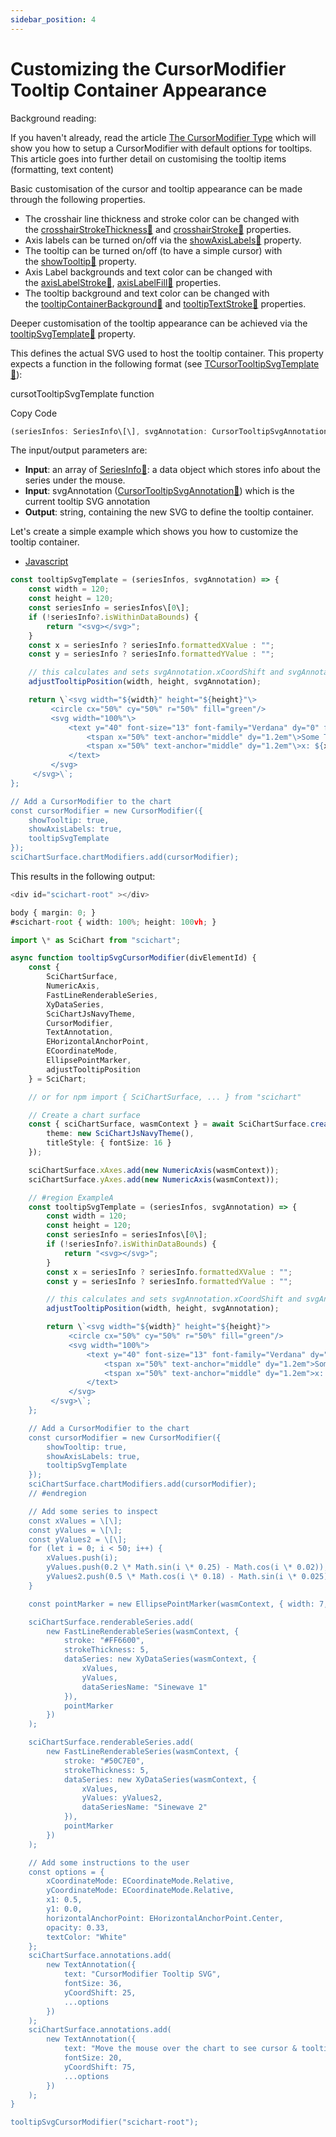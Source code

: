 ```yaml
---
sidebar_position: 4
---
```


# Customizing the CursorModifier Tooltip Container Appearance

Background reading:

If you haven't already, read the article [The CursorModifier Type](CursorModifier.html) which will show you how to setup a CursorModifier with default options for tooltips. This article goes into further detail on customising the tooltip items (formatting, text content)

Basic customisation of the cursor and tooltip appearance can be made through the following properties.

*   The crosshair line thickness and stroke color can be changed with the [crosshairStrokeThickness:blue_book:](https://www.scichart.com/documentation/js/current/typedoc/classes/cursormodifier.html#crosshairstrokethickness) and [crosshairStroke:blue_book:](https://www.scichart.com/documentation/js/current/typedoc/classes/cursormodifier.html#crosshairstroke) properties.
*   Axis labels can be turned on/off via the [showAxisLabels:blue_book:](https://www.scichart.com/documentation/js/current/typedoc/classes/cursormodifier.html#showaxislabels) property.
*   The tooltip can be turned on/off (to have a simple cursor) with the [showTooltip:blue_book:](https://www.scichart.com/documentation/js/current/typedoc/classes/cursormodifier.html#showtooltip) property.
*   Axis Label backgrounds and text color can be changed with the [axisLabelStroke:blue_book:](https://www.scichart.com/documentation/js/current/typedoc/classes/cursormodifier.html#axislabelstroke), [axisLabelFill:blue_book:](https://www.scichart.com/documentation/js/current/typedoc/classes/cursormodifier.html#axislabelfill) properties.
*   The tooltip background and text color can be changed with the [tooltipContainerBackground:blue_book:](https://www.scichart.com/documentation/js/current/typedoc/classes/cursormodifier.html#tooltipcontainerbackground) and [tooltipTextStroke:blue_book:](https://www.scichart.com/documentation/js/current/typedoc/classes/cursormodifier.html#tooltiptextstroke) properties.

Deeper customisation of the tooltip appearance can be achieved via the [tooltipSvgTemplate:blue_book:](https://www.scichart.com/documentation/js/current/typedoc/classes/cursormodifier.html#tooltipsvgtemplate) property.

This defines the actual SVG used to host the tooltip container. This property expects a function in the following format (see [TCursorTooltipSvgTemplate:blue_book:](https://www.scichart.com/documentation/js/current/typedoc/index.html#tcursortooltipsvgtemplate)):

cursotTooltipSvgTemplate function

Copy Code

```ts
(seriesInfos: SeriesInfo\[\], svgAnnotation: CursorTooltipSvgAnnotation) => string
```

The input/output parameters are:

*   **Input**: an array of [SeriesInfo:blue_book:](https://www.scichart.com/documentation/js/current/typedoc/classes/seriesinfo.html): a data object which stores info about the series under the mouse.
*   **Input**: svgAnnotation ([CursorTooltipSvgAnnotation:blue_book:](https://www.scichart.com/documentation/js/current/typedoc/index.html#tcursortooltipsvgtemplate)) which is the current tooltip SVG annotation
*   **Output**: string, containing the new SVG to define the tooltip container.

Let's create a simple example which shows you how to customize the tooltip container.

*   [Javascript](#i-tab-content-JS)

```ts
const tooltipSvgTemplate = (seriesInfos, svgAnnotation) => {
    const width = 120;
    const height = 120;
    const seriesInfo = seriesInfos\[0\];
    if (!seriesInfo?.isWithinDataBounds) {
        return "<svg></svg>";
    }
    const x = seriesInfo ? seriesInfo.formattedXValue : "";
    const y = seriesInfo ? seriesInfo.formattedYValue : "";

    // this calculates and sets svgAnnotation.xCoordShift and svgAnnotation.yCoordShift.  Do not set x1 or y1 at this point.
    adjustTooltipPosition(width, height, svgAnnotation);

    return \`<svg width="${width}" height="${height}"\>
         <circle cx="50%" cy="50%" r="50%" fill="green"/>
         <svg width="100%"\>
             <text y="40" font-size="13" font-family="Verdana" dy="0" fill="white"\>
                 <tspan x="50%" text-anchor="middle" dy="1.2em"\>Some Title</tspan>
                 <tspan x="50%" text-anchor="middle" dy="1.2em"\>x: ${x} y: ${y}</tspan>
             </text>
         </svg>
     </svg>\`;
};

// Add a CursorModifier to the chart
const cursorModifier = new CursorModifier({
    showTooltip: true,
    showAxisLabels: true,
    tooltipSvgTemplate
});
sciChartSurface.chartModifiers.add(cursorModifier);
```

This results in the following output:

```ts
<div id="scichart-root" ></div>
```
```ts
body { margin: 0; }
#scichart-root { width: 100%; height: 100vh; }
```
```ts
import \* as SciChart from "scichart";

async function tooltipSvgCursorModifier(divElementId) {
    const {
        SciChartSurface,
        NumericAxis,
        FastLineRenderableSeries,
        XyDataSeries,
        SciChartJsNavyTheme,
        CursorModifier,
        TextAnnotation,
        EHorizontalAnchorPoint,
        ECoordinateMode,
        EllipsePointMarker,
        adjustTooltipPosition
    } = SciChart;

    // or for npm import { SciChartSurface, ... } from "scichart"

    // Create a chart surface
    const { sciChartSurface, wasmContext } = await SciChartSurface.create(divElementId, {
        theme: new SciChartJsNavyTheme(),
        titleStyle: { fontSize: 16 }
    });

    sciChartSurface.xAxes.add(new NumericAxis(wasmContext));
    sciChartSurface.yAxes.add(new NumericAxis(wasmContext));

    // #region ExampleA
    const tooltipSvgTemplate = (seriesInfos, svgAnnotation) => {
        const width = 120;
        const height = 120;
        const seriesInfo = seriesInfos\[0\];
        if (!seriesInfo?.isWithinDataBounds) {
            return "<svg></svg>";
        }
        const x = seriesInfo ? seriesInfo.formattedXValue : "";
        const y = seriesInfo ? seriesInfo.formattedYValue : "";

        // this calculates and sets svgAnnotation.xCoordShift and svgAnnotation.yCoordShift.  Do not set x1 or y1 at this point.
        adjustTooltipPosition(width, height, svgAnnotation);

        return \`<svg width="${width}" height="${height}">
             <circle cx="50%" cy="50%" r="50%" fill="green"/>
             <svg width="100%">
                 <text y="40" font-size="13" font-family="Verdana" dy="0" fill="white">
                     <tspan x="50%" text-anchor="middle" dy="1.2em">Some Title</tspan>
                     <tspan x="50%" text-anchor="middle" dy="1.2em">x: ${x} y: ${y}</tspan>
                 </text>
             </svg>
         </svg>\`;
    };

    // Add a CursorModifier to the chart
    const cursorModifier = new CursorModifier({
        showTooltip: true,
        showAxisLabels: true,
        tooltipSvgTemplate
    });
    sciChartSurface.chartModifiers.add(cursorModifier);
    // #endregion

    // Add some series to inspect
    const xValues = \[\];
    const yValues = \[\];
    const yValues2 = \[\];
    for (let i = 0; i < 50; i++) {
        xValues.push(i);
        yValues.push(0.2 \* Math.sin(i \* 0.25) - Math.cos(i \* 0.02));
        yValues2.push(0.5 \* Math.cos(i \* 0.18) - Math.sin(i \* 0.025));
    }

    const pointMarker = new EllipsePointMarker(wasmContext, { width: 7, height: 7, fill: "white", strokeThickness: 0 });

    sciChartSurface.renderableSeries.add(
        new FastLineRenderableSeries(wasmContext, {
            stroke: "#FF6600",
            strokeThickness: 5,
            dataSeries: new XyDataSeries(wasmContext, {
                xValues,
                yValues,
                dataSeriesName: "Sinewave 1"
            }),
            pointMarker
        })
    );

    sciChartSurface.renderableSeries.add(
        new FastLineRenderableSeries(wasmContext, {
            stroke: "#50C7E0",
            strokeThickness: 5,
            dataSeries: new XyDataSeries(wasmContext, {
                xValues,
                yValues: yValues2,
                dataSeriesName: "Sinewave 2"
            }),
            pointMarker
        })
    );

    // Add some instructions to the user
    const options = {
        xCoordinateMode: ECoordinateMode.Relative,
        yCoordinateMode: ECoordinateMode.Relative,
        x1: 0.5,
        y1: 0.0,
        horizontalAnchorPoint: EHorizontalAnchorPoint.Center,
        opacity: 0.33,
        textColor: "White"
    };
    sciChartSurface.annotations.add(
        new TextAnnotation({
            text: "CursorModifier Tooltip SVG",
            fontSize: 36,
            yCoordShift: 25,
            ...options
        })
    );
    sciChartSurface.annotations.add(
        new TextAnnotation({
            text: "Move the mouse over the chart to see cursor & tooltip",
            fontSize: 20,
            yCoordShift: 75,
            ...options
        })
    );
}

tooltipSvgCursorModifier("scichart-root");
```
